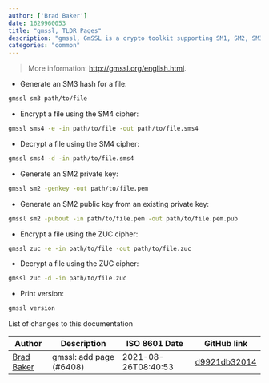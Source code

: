 ```yaml
---
author: ['Brad Baker']
date: 1629960053
title: "gmssl, TLDR Pages"
description: "gmssl, GmSSL is a crypto toolkit supporting SM1, SM2, SM3, SM4, SM9, and ZUC/ZUC256."
categories: "common"
---
```

> More information: <http://gmssl.org/english.html>.

- Generate an SM3 hash for a file:

```bash
gmssl sm3 path/to/file
```

- Encrypt a file using the SM4 cipher:

```bash
gmssl sms4 -e -in path/to/file -out path/to/file.sms4
```

- Decrypt a file using the SM4 cipher:

```bash
gmssl sms4 -d -in path/to/file.sms4
```

- Generate an SM2 private key:

```bash
gmssl sm2 -genkey -out path/to/file.pem
```

- Generate an SM2 public key from an existing private key:

```bash
gmssl sm2 -pubout -in path/to/file.pem -out path/to/file.pem.pub
```

- Encrypt a file using the ZUC cipher:

```bash
gmssl zuc -e -in path/to/file -out path/to/file.zuc
```

- Decrypt a file using the ZUC cipher:

```bash
gmssl zuc -d -in path/to/file.zuc
```

- Print version:

```bash
gmssl version
```
List of changes to this documentation


Author | Description | ISO 8601 Date | GitHub link
------|-----|-----|-----
[Brad Baker](mailto:88946291+brdbkr@users.noreply.github.com) | gmssl: add page (#6408) | 2021-08-26T08:40:53 | [d9921db32014](https://github.com/tldr-pages/tldr/commit/d9921db32014140f8048246c87692baf7f00aefb)

